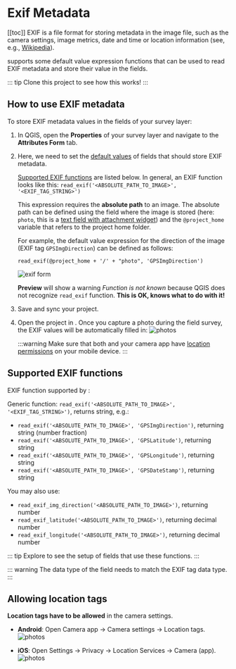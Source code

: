 # Exif Metadata
[[toc]]
EXIF is a file format for storing metadata in the image file, such as the camera settings, image metrics, date and time or location information (see, e.g., [Wikipedia](https://en.wikipedia.org/wiki/Exif)). 

<MobileAppName /> supports some default value expression functions that can be used to read EXIF metadata and store their value in the fields.

::: tip
Clone this project <MerginMapsProject id="documentation/exif-metadata" /> to see how this works!
:::

## How to use EXIF metadata 
To store EXIF metadata values in the fields of your survey layer:
1. In QGIS, open the **Properties** of your survey layer and navigate to the **Attributes Form** tab.
2. Here, we need to set the [default values](./settingup_forms_settings/#default-values) of fields that should store EXIF metadata. 
   
   [Supported EXIF functions](#supported-exif-functions) are listed below. In general, an EXIF function looks like this: 
   `read_exif('<ABSOLUTE_PATH_TO_IMAGE>', '<EXIF_TAG_STRING>')` 
   
   This expression requires the **absolute path** to an image. The absolute path can be defined using the field where the image is stored (here: `photo`, this is a [text field with attachment widget](./settingup_forms_photo/)) and the `@project_home` variable that refers to the project home folder. 
   
   For example, the default value expression for the direction of the image (EXIF tag `GPSImgDirection`) can be defined as follows:
   
   `read_exif(@project_home + '/' + "photo", 'GPSImgDirection')`
      
   ![exif form](./qgis_form_exif.png)
   
   **Preview** will show a warning *Function is not known* because QGIS does not recognize `read_exif` function. **This is OK, <MobileAppName /> knows what to do with it!**

3. Save and sync your project. 

4. Open the project in <MobileAppName />. Once you capture a photo during the field survey, the EXIF values will be automatically filled in:
   ![photos](./gps_exif_metadata.png)

   :::warning
   Make sure that both <MobileAppName /> and your camera app have [location permissions](#allowing-location-tags) on your mobile device.
   :::

## Supported EXIF functions
EXIF function supported by <MobileAppName />:

Generic function: `read_exif('<ABSOLUTE_PATH_TO_IMAGE>', '<EXIF_TAG_STRING>')`, returns string, e.g.:
- `read_exif('<ABSOLUTE_PATH_TO_IMAGE>', 'GPSImgDirection')`, returning string (number fraction)
- `read_exif('<ABSOLUTE_PATH_TO_IMAGE>', 'GPSLatitude')`, returning string
- `read_exif('<ABSOLUTE_PATH_TO_IMAGE>', 'GPSLongitude')`, returning string
- `read_exif('<ABSOLUTE_PATH_TO_IMAGE>', 'GPSDateStamp')`, returning string
  
You may also use:
- `read_exif_img_direction('<ABSOLUTE_PATH_TO_IMAGE>')`, returning number
- `read_exif_latitude('<ABSOLUTE_PATH_TO_IMAGE>')`, returning decimal number
- `read_exif_longitude('<ABSOLUTE_PATH_TO_IMAGE>')`, returning decimal number
  
        
::: tip
Explore <MerginMapsProject id="documentation/exif-metadata" /> to see the setup of fields that use these functions.
:::

::: warning
The data type of the field needs to match the EXIF tag data type.
:::
    
## Allowing location tags
**Location tags have to be allowed** in the camera settings.

- **Android**: Open Camera app -> Camera settings -> Location tags. 
   ![photos](./android_geo_tags.jpg)

- **iOS**: Open Settings -> Privacy -> Location Services -> Camera (app).
   ![photos](./ios_geo_tags.png)
